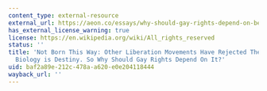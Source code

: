 ```yaml
---
content_type: external-resource
external_url: https://aeon.co/essays/why-should-gay-rights-depend-on-being-born-this-way
has_external_license_warning: true
license: https://en.wikipedia.org/wiki/All_rights_reserved
status: ''
title: 'Not Born This Way: Other Liberation Movements Have Rejected The Idea That
  Biology is Destiny. So Why Should Gay Rights Depend On It?'
uid: baf2a89e-212c-478a-a620-e0e204118444
wayback_url: ''
---
```

